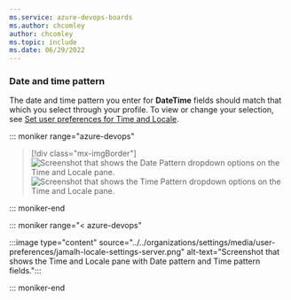 ```yaml
---
ms.service: azure-devops-boards
ms.author: chcomley
author: chcomley
ms.topic: include
ms.date: 06/29/2022
---
```



### Date and time pattern

The date and time pattern you enter for **DateTime** fields should match that which you select through your profile. To view or change your selection, see [Set user preferences for Time and Locale](../../organizations/settings/set-your-preferences.md).

::: moniker range="azure-devops"

> [!div class="mx-imgBorder"]
> ![Screenshot that shows the Date Pattern dropdown options on the Time and Locale pane.](../../organizations/settings/media/user-preferences/date-patterns.png) ![Screenshot that shows the Time Pattern dropdown options on the Time and Locale pane.](../../organizations/settings/media/user-preferences/time-pattern.png)

::: moniker-end

::: moniker range="< azure-devops"

:::image type="content" source="../../organizations/settings/media/user-preferences/jamalh-locale-settings-server.png" alt-text="Screenshot that shows the Time and Locale pane with Date pattern and Time pattern fields.":::

::: moniker-end 

